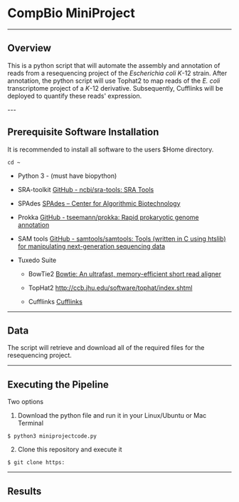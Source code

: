# CompBio MiniProject

---

## Overview

This is a python script that will automate the assembly and annotation of reads from a resequencing project of the *Escherichia coli K*-12 strain. After annotation, the python script will use Tophat2 to map reads of the *E. coli* transcriptome project of a *K*-12 derivative. Subsequently, Cufflinks will be deployed to quantify these reads' expression.

---  

## Prerequisite Software Installation

It is recommended to install all software to the users $Home directory.

```
cd ~
```

- Python 3 - (must have biopython)
  
- SRA-toolkit [GitHub - ncbi/sra-tools: SRA Tools](https://github.com/ncbi/sra-tools)
  
- SPAdes [SPAdes &#8211; Center for Algorithmic Biotechnology](http://cab.spbu.ru/software/spades/)
  
- Prokka [GitHub - tseemann/prokka: Rapid prokaryotic genome annotation](https://github.com/tseemann/prokka)
  
- SAM tools [GitHub - samtools/samtools: Tools (written in C using htslib) for manipulating next-generation sequencing data](https://github.com/samtools/samtools)
  
- Tuxedo Suite
  
  - BowTie2 [Bowtie: An ultrafast, memory-efficient short read aligner](http://bowtie-bio.sourceforge.net/index.shtml)
    
  - TopHat2 http://ccb.jhu.edu/software/tophat/index.shtml
    
  - Cufflinks [Cufflinks](http://cole-trapnell-lab.github.io/cufflinks/)
    

---

## Data

The script will retrieve and download all of the required files for the resequencing project.

---

## Executing the Pipeline

Two options

1. Download the python file and run it in your Linux/Ubuntu or Mac Terminal
  
  ```
  $ python3 miniprojectcode.py
  ```
  
2. Clone this repository and execute it
  
  ```
  $ git clone https:
  ```
  

---

## Results
